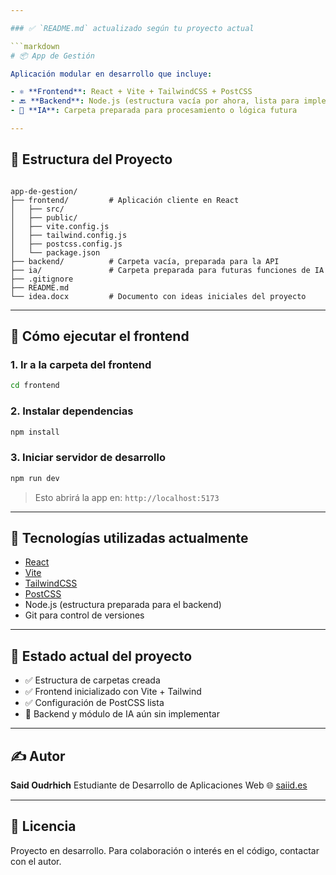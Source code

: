 ```yaml
---

### ✅ `README.md` actualizado según tu proyecto actual

```markdown
# 📦 App de Gestión

Aplicación modular en desarrollo que incluye:

- ⚛️ **Frontend**: React + Vite + TailwindCSS + PostCSS  
- 🔙 **Backend**: Node.js (estructura vacía por ahora, lista para implementar)  
- 🤖 **IA**: Carpeta preparada para procesamiento o lógica futura  

---
```


## 🧱 Estructura del Proyecto

```

app-de-gestion/
├── frontend/         # Aplicación cliente en React
│   ├── src/
│   ├── public/
│   ├── vite.config.js
│   ├── tailwind.config.js
│   ├── postcss.config.js
│   └── package.json
├── backend/          # Carpeta vacía, preparada para la API
├── ia/               # Carpeta preparada para futuras funciones de IA
├── .gitignore
├── README.md
└── idea.docx         # Documento con ideas iniciales del proyecto

````

---

## 🚀 Cómo ejecutar el frontend

### 1. Ir a la carpeta del frontend

```bash
cd frontend
````

### 2. Instalar dependencias

```bash
npm install
```

### 3. Iniciar servidor de desarrollo

```bash
npm run dev
```

> Esto abrirá la app en: `http://localhost:5173`

---

## 🧪 Tecnologías utilizadas actualmente

* [React](https://reactjs.org/)
* [Vite](https://vitejs.dev/)
* [TailwindCSS](https://tailwindcss.com/)
* [PostCSS](https://postcss.org/)
* Node.js (estructura preparada para el backend)
* Git para control de versiones

---

## 📌 Estado actual del proyecto

* ✅ Estructura de carpetas creada
* ✅ Frontend inicializado con Vite + Tailwind
* ✅ Configuración de PostCSS lista
* 🚧 Backend y módulo de IA aún sin implementar

---

## ✍️ Autor

**Said Oudrhich**
Estudiante de Desarrollo de Aplicaciones Web
🌐 [saiid.es](https://saiid.es)

---

## 📄 Licencia

Proyecto en desarrollo. Para colaboración o interés en el código, contactar con el autor.
